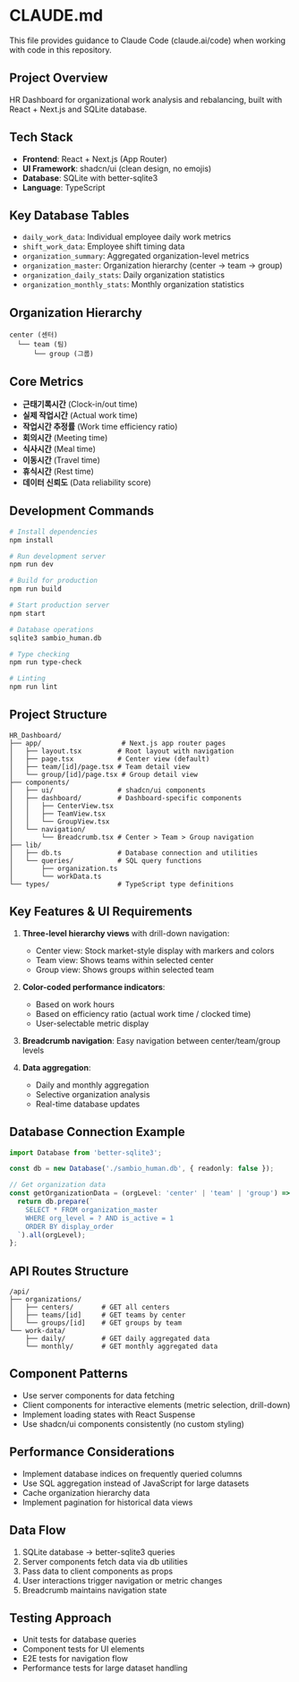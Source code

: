 # CLAUDE.md

This file provides guidance to Claude Code (claude.ai/code) when working with code in this repository.

## Project Overview
HR Dashboard for organizational work analysis and rebalancing, built with React + Next.js and SQLite database.

## Tech Stack
- **Frontend**: React + Next.js (App Router)
- **UI Framework**: shadcn/ui (clean design, no emojis)
- **Database**: SQLite with better-sqlite3
- **Language**: TypeScript

## Key Database Tables
- `daily_work_data`: Individual employee daily work metrics
- `shift_work_data`: Employee shift timing data  
- `organization_summary`: Aggregated organization-level metrics
- `organization_master`: Organization hierarchy (center → team → group)
- `organization_daily_stats`: Daily organization statistics
- `organization_monthly_stats`: Monthly organization statistics

## Organization Hierarchy
```
center (센터)
  └── team (팀)
      └── group (그룹)
```

## Core Metrics
- **근태기록시간** (Clock-in/out time)
- **실제 작업시간** (Actual work time)
- **작업시간 추정률** (Work time efficiency ratio)
- **회의시간** (Meeting time)
- **식사시간** (Meal time)
- **이동시간** (Travel time)
- **휴식시간** (Rest time)
- **데이터 신뢰도** (Data reliability score)

## Development Commands
```bash
# Install dependencies
npm install

# Run development server
npm run dev

# Build for production
npm run build

# Start production server
npm start

# Database operations
sqlite3 sambio_human.db

# Type checking
npm run type-check

# Linting
npm run lint
```

## Project Structure
```
HR_Dashboard/
├── app/                    # Next.js app router pages
│   ├── layout.tsx         # Root layout with navigation
│   ├── page.tsx           # Center view (default)
│   ├── team/[id]/page.tsx # Team detail view
│   └── group/[id]/page.tsx # Group detail view
├── components/
│   ├── ui/                # shadcn/ui components
│   ├── dashboard/         # Dashboard-specific components
│   │   ├── CenterView.tsx
│   │   ├── TeamView.tsx
│   │   └── GroupView.tsx
│   └── navigation/
│       └── Breadcrumb.tsx # Center > Team > Group navigation
├── lib/
│   ├── db.ts              # Database connection and utilities
│   └── queries/           # SQL query functions
│       ├── organization.ts
│       └── workData.ts
└── types/                 # TypeScript type definitions
```

## Key Features & UI Requirements
1. **Three-level hierarchy views** with drill-down navigation:
   - Center view: Stock market-style display with markers and colors
   - Team view: Shows teams within selected center
   - Group view: Shows groups within selected team

2. **Color-coded performance indicators**:
   - Based on work hours
   - Based on efficiency ratio (actual work time / clocked time)
   - User-selectable metric display

3. **Breadcrumb navigation**: Easy navigation between center/team/group levels

4. **Data aggregation**: 
   - Daily and monthly aggregation
   - Selective organization analysis
   - Real-time database updates

## Database Connection Example
```typescript
import Database from 'better-sqlite3';

const db = new Database('./sambio_human.db', { readonly: false });

// Get organization data
const getOrganizationData = (orgLevel: 'center' | 'team' | 'group') => {
  return db.prepare(`
    SELECT * FROM organization_master 
    WHERE org_level = ? AND is_active = 1
    ORDER BY display_order
  `).all(orgLevel);
};
```

## API Routes Structure
```
/api/
├── organizations/
│   ├── centers/       # GET all centers
│   ├── teams/[id]     # GET teams by center
│   └── groups/[id]    # GET groups by team
└── work-data/
    ├── daily/         # GET daily aggregated data
    └── monthly/       # GET monthly aggregated data
```

## Component Patterns
- Use server components for data fetching
- Client components for interactive elements (metric selection, drill-down)
- Implement loading states with React Suspense
- Use shadcn/ui components consistently (no custom styling)

## Performance Considerations
- Implement database indices on frequently queried columns
- Use SQL aggregation instead of JavaScript for large datasets
- Cache organization hierarchy data
- Implement pagination for historical data views

## Data Flow
1. SQLite database → better-sqlite3 queries
2. Server components fetch data via db utilities
3. Pass data to client components as props
4. User interactions trigger navigation or metric changes
5. Breadcrumb maintains navigation state

## Testing Approach
- Unit tests for database queries
- Component tests for UI elements
- E2E tests for navigation flow
- Performance tests for large dataset handling